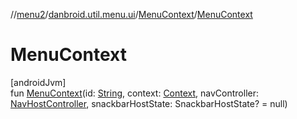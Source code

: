 //[menu2](../../../index.md)/[danbroid.util.menu.ui](../index.md)/[MenuContext](index.md)/[MenuContext](-menu-context.md)

# MenuContext

[androidJvm]\
fun [MenuContext](-menu-context.md)(id: [String](https://kotlinlang.org/api/latest/jvm/stdlib/kotlin/-string/index.html), context: [Context](https://developer.android.com/reference/kotlin/android/content/Context.html), navController: [NavHostController](https://developer.android.com/reference/kotlin/androidx/navigation/NavHostController.html), snackbarHostState: SnackbarHostState? = null)
